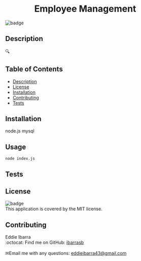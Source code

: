 
<h1 align="center">Employee Management</h1>
  
![badge](https://img.shields.io/badge/license-MIT-brightgreen)<br />
## Description
🔍 
## Table of Contents
- [Description](#description)
- [License](#license)
- [Installation](#Installation)
- [Contributing](#contributing)
- [Tests](#Tests)
## Installation
node.js mysql 
## Usage
```
node index.js
```
## Tests

## License
![badge](https://img.shields.io/badge/license-MIT-brightgreen)
<br />
This application is covered by the MIT license. 
## Contributing
Eddie Ibarra
<br />
:octocat: Find me on GitHub: [ibarrasb](https://github.com/ibarrasb)<br />
<br />
✉Email me with any questions: eddieibarra43@gmail.com<br /><br />

    